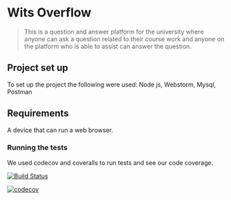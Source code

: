 # Wits Overflow
> This is a question and answer platform for the university where anyone can ask a question related to their course work and anyone on the platform who is able to assist can answer the question. 

## Project set up
To set up the project the following were used: Node js, Webstorm, Mysql, Postman

## Requirements
A device that can run a web browser. 

### Running the tests
We used codecov and coveralls to run tests and see our code coverage.

[![Build Status](https://travis-ci.org/InanWits/COMS3-WITS-OVERFLOW.svg?branch=main)](https://travis-ci.org/InanWits/COMS3-WITS-OVERFLOW)

[![codecov](https://codecov.io/gh/InanWits/COMS3-WITS-OVERFLOW/branch/main/graph/badge.svg?token=A68N342C3A)](https://codecov.io/gh/InanWits/COMS3-WITS-OVERFLOW)
